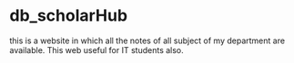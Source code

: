 # db_scholarHub
this is a website in which all the notes of all subject of my department are available. This web useful for IT students also.
